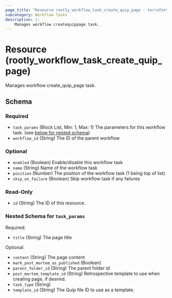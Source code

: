 ```yaml
---
page_title: "Resource rootly_workflow_task_create_quip_page - terraform-provider-rootly"
subcategory: Workflow Tasks
description: |-
    Manages workflow createquippage task.
---
```


# Resource (rootly_workflow_task_create_quip_page)

Manages workflow create_quip_page task.



<!-- schema generated by tfplugindocs -->
## Schema

### Required

- `task_params` (Block List, Min: 1, Max: 1) The parameters for this workflow task. (see [below for nested schema](#nestedblock--task_params))
- `workflow_id` (String) The ID of the parent workflow

### Optional

- `enabled` (Boolean) Enable/disable this workflow task
- `name` (String) Name of the workflow task
- `position` (Number) The position of the workflow task (1 being top of list)
- `skip_on_failure` (Boolean) Skip workflow task if any failures

### Read-Only

- `id` (String) The ID of this resource.

<a id="nestedblock--task_params"></a>
### Nested Schema for `task_params`

Required:

- `title` (String) The page title

Optional:

- `content` (String) The page content
- `mark_post_mortem_as_published` (Boolean)
- `parent_folder_id` (String) The parent folder id
- `post_mortem_template_id` (String) Retrospective template to use when creating page, if desired.
- `task_type` (String)
- `template_id` (String) The Quip file ID to use as a template.
